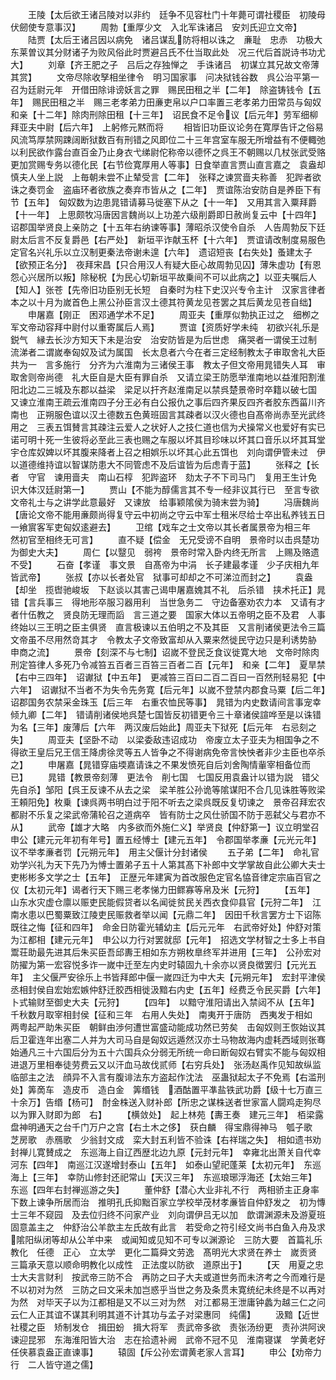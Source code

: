 <!-- { "loadSidebar": true } -->
　　王陵【太后欲王诸吕陵对以非约　廷争不见容杜门十年薨可谓社稷臣　初陵母伏劒使专意事汉】
　　周勃【重厚少文　入北军诛诸吕　安刘氏迎立文帝】
　　陆贾【太后王诸吕因以病免　诸吕谋乱防将相以诛之　亷耻　忠赤　功极大　东莱曽议其分财诸子为败风俗此时贾避吕氏不仕当取此处　况三代后首説诗书功尤大】
　　刘章【齐王肥之子　吕后之存独惮之　手诛诸吕　初谋立其兄故文帝薄其赏】
　　文帝尽除收孥相坐律令　明习国家事　问决狱钱谷数　呉公治平第一召为廷尉元年　开借田除诽谤妖言之罪　赐民田租之半【二年】　除盗铸钱令【五年】　赐民田租之半　赐三老孝弟力田亷吏帛以户口率置三老孝弟力田常员与匈奴和亲【十二年】除肉刑除田租【十三年】　诏民食不足令议【后元年】劳军细柳拜亚夫中尉【后六年】　上躬修元黙而将
　　相皆旧功臣议论务在寛厚告讦之俗易风流笃厚禁网踈阔断狱数百有刑错之风即位二十三年宫室车服无所增益有不便輙弛以利民欲作露台直百金乃止身衣弋绨尉佗称帝以德怀之呉王不朝赐以几杖张武受赂更加赏赐专务以德化民【右节俭寛厚用人等事】日食举直言贾山直言嘉之　袁盎却慎夫人坐上説　上毎朝未尝不止辇受言【二年】　张释之谏赏啬夫称善　犯跸者欲诛之奏罚金　盗庙环者欲族之奏弃市皆从之【二年】　贾谊陈治安防自是养臣下有节【五年】　匈奴数为边患晁错请募马徙塞下从之【十一年】　又用其言入粟拜爵【十一年】　上思颇牧冯唐因言魏尚以上功差六级削爵即日赦尚复云中【十四年】　诏郡国举贤良上亲防之【十五年右纳谏等事】薄昭杀汉使令自杀　人告周勃反下廷尉太后言不反复爵邑【右严处】　新垣平诈献玉杯【十六年】　贾谊请改制度易服色定官名兴礼乐以立汉制更秦法帝谢未遑【六年】　遗诏短丧【右失处】蚤建太子【欲预正名分】　夜拜宋昌【只合用汉人有疑大臣心故周勃见囚】薄朱虚功【有恩怨心兴居所以叛】除秘柷【为民心切新垣平故乗间不可以此病之】以亚夫嘱后人【知人】张苍【先帝旧功臣别无长短　自秦时为柱下史汉兴专令主计　汉家言律者本之以十月为嵗首色上黑公孙臣言汉土德其符黄龙见苍罢之其后黄龙见苍自绌】
　　申屠嘉【刚正　困邓通学术不足】
　　周亚夫【重厚似勃执正过之　细栁之军文帝动容拜中尉付以重寄属后人焉】
　　贾谊【资质好学未纯　初欲兴礼乐是鋭气　縁去长沙方知天下未是治安　治安防皆是为后世虑　痛哭者一谓侯王过制　流涕者二谓嵗奉匈奴及试为属国　长太息者六今在者三定经制教太子审取舍礼大臣共为一　言多施行　分齐为六淮南为三诸侯王事　教太子但文帝用晁错失人耳　审取舍则帝尚德　礼大臣自是大臣有罪自杀　又请立梁王防愿举淮南地以益淮阳割淮阳北边二三城及东郡以益梁　梁足以扞齐赵淮南足以禁呉楚景帝时卒籍以破七国　又谏立淮南王疏云淮南四子分王必有白公报仇之事后四齐果反四齐者胶东西菑川齐南也　正朔服色谊以汉土德数五色黄班固言其疎者以汉火德也自髙帝尚赤至光武终用之　三表五饵賛言其疎注云爱人之状好人之技仁道也信为犬操常义也爱好有实已诺可明十死一生彼将必至此三表也赐之车服以坏其目珍味以坏其口音乐以坏其耳堂宇仓库奴婢以坏其腹来降者上召之相娯乐以坏其心此五饵也　刘向谓伊管未过　伊以道德维持谊以智谋防患大不同管虑不及后谊皆为后虑青于蓝】
　　张释之【长者　守官　谏用啬夫　南山石椁　犯跸盗环　劾太子不下司马门　复用王生计免　识大体汉廷尉第一】
　　贾山【不能为醇儒言其不专一经非议其行已　至言专欲文帝礼士与之讲学此意最好　又谏放　给事颖隂侯为骑末尝为骑】
　　冯唐魏尚【唐论文帝不能用亷颇尚得复守云中初尚之守云中军士租米尽给士卒出私养钱五日一飨賔客军吏匈奴逺避去】
　　卫绾【戏车之士文帝以其长者属景帝为相三年　然初官至相终无可言】
　　直不疑【偿金　无兄受谤不自明　景帝时以击呉楚功为御史大夫】
　　周仁【以毉见　弱袴　景帝时常入卧内终无所言　上赐及赂遗不受】
　　石奋【孝谨　事文景　自髙帝为中涓　长子建最孝谨　少子庆相九年皆武帝】
　　张叔【亦以长者处官　狱事可却却之不可涕泣而封之】
　　袁盎【却坐　揽辔驰峻坂　下赵谈以其害己谒申屠嘉媿其不礼　后杀错　挟术托正】晁错【言兵事三　得地形卒服习器用利　当世急务二　守边备塞劝农力本　又请有才者什伍教之　贤良防无理而謟　言三道之要　国家大体以五帝明之臣不及君　人事终始以三王明之臣主俱贤　直言极谏以五伯明之不及其臣　又言削诸侯更法令三篇文帝虽不尽用然竒其才　令教太子文帝致富却从入粟来然徙民守边只是利诱势胁　申商之流】
　　景帝【刻深不与七制】诏嵗不登民乏食议徙寛大地　文帝时除肉刑定笞律人多死乃令减笞五百者三百笞三百者二百【元年】　和亲【二年】　夏旱禁【右中三四年】　诏谳狱【中五年】　更减笞三百曰二百二百曰一百然刑轻易犯【中六年】　诏谳狱不当者不为失令先务寛【后元年】以嵗不登禁内郡食马粟【后二年】　诏郡国务农禁采金珠玉【后三年　右重农恤民等事】　晁错为内史数请间言事宠幸倾九卿【二年】　错请削诸侯地呉楚七国皆反初错更令三十章诸侯諠哗至是以诛错为名【三年】废薄后【六年　两汉废后始此】周亚夫下狱死【后元年　右忌刻之失】
　　周亚夫【坚卧不动　以梁委敌违诏成功　帝废立太子亚夫为相国争之不得欲王皇后兄王信王降虏徐灵等五人皆争之不得谢病免帝言怏怏者非少主臣也卒杀之】
　　申屠嘉【晁错穿庙堧嘉请诛之不果发愤死自后刘舍陶情軰宰相备位而已】
　　晁错【教景帝刻薄　更法令　削七国　七国反用袁盎计以错为説　错父先自杀】邹阳【呉王反谏不从去之梁　梁羊胜公孙诡等隂谋阳不合几见诛胜等败梁王頼阳免】枚乗【谏呉两书明白过于阳不听去之梁呉既反复切谏之　景帝召拜宏农都尉不乐复之梁武帝蒲轮召之道病卒　皆有防士之风仕骄国不防于恶弑父与君亦不从】
　　武帝【雄才大略　内多欲而外施仁义】举贤良【仲舒第一】议立明堂召申公【建元元年初有年号】置五经愽士【建元五年】　令郡国举孝亷【元光元年】议不举孝亷者罚【元朔元年】　用主父偃计分封诸侯
　　五子弟【二年】　命礼官劝学兴礼为天下先乃为愽士置弟子五十人第其髙下补郎中文学掌故自此公卿大夫士吏彬彬多文学之士【五年】　正歴元年建寅为首改服色定官名恊音律定宗庙百官之仪【太初元年】谒者行天下赐三老孝悌力田鳏寡等帛及米【元狩】
　　【五年】　山东水灾虚仓廪以赈吏民能假贷者以名闻徙贫民关西衣食仰县官【元狩二年】　江南水患以巴蜀粟致江陵吏民赈救者举以闻【元鼎二年】　因田千秋言罢方士下诏陈既往之悔【征和四年】　命金日防霍光辅幼主【后元元年　右武帝好处】仲舒对策为江都相【建元元年】　申公以力行对罢就邸【元年】　招选文学材智之士多上书自鬻荘助最先进其后朱买臣吾邱夀王相如东方朔枚臯终军并进用【三年】　公孙宏对防擢为第一宏容悦多诈一嵗中迁至左内史时辕固九十余亦以贤良徴罢归【元光五年】　主父偃严安徐乐上书皆拜郎中偃一嵗四迁为中大夫【元朔元年】　宏封平津侯丞相封侯自宏始宏嫉仲舒迁胶西相徙汲黯右内史【五年】经费乏令民买爵【六年】　卜式输财至御史大夫【元狩】
　　【四年】　以黯守淮阳请出入禁闼不从【五年】　千秋数月取宰相封侯【征和三年　右用人失处】　南夷开于唐防　西夷发于相如　两粤起严助朱买臣　朝鲜由渉何遭世富盛动能成功然已劳矣　击匈奴则王恢始议其后卫霍连年出塞二人并为大司马自是匈奴远遁然汉亦士马物故海内虚耗西域则张骞始通凡三十六国后分为五十六国兵众分弱无所统一命曰断匈奴右臂实不能与匈奴相进退万里相奉徒劳费云又以汗血马故伐贰师【右穷兵处】　张汤赵禹作见知故纵监临部主之法　顔异不入言有腹诽法东方盗起作沈法　巫蛊狱起太子不免焉【右滥刑处】筭啇车　造皮币　造白金　筭缗钱　酒酤置平凖盐铁武功爵【级十七万直三十余万】告缗【杨可】　酎金株送入财补郎【所忠之谋株送者世家富人闘鸡走狗尽以为罪入财即为郎　右】
　　【横敛处】　起上林苑【夀王奏　建元三年】　栢梁露盘神明通天之台千门万户之宫【右土木之侈】　获白麟　得宝鼎得神马　瓠子歌　芝房歌　赤鴈歌　少翁封文成　栾大封五利皆不验诛【右祥瑞之失】　相如遗书劝封禅儿寛賛成之　东巡海上自辽西歴北边九原【元封元年】　幸雍北出萧关自代幸河东【四年】　南巡江汉遂增封泰山【五年】　如泰山望祀蓬莱【太初元年】　东巡海上【三年】　幸防山修封还祀常山【天汉三年】　东巡琅琊浮海还【太始三年】　东巡【四年右封禅巡游之失】
　　董仲舒【潜心大业非礼不行　两相骄主正身率下数上谏争所居而治　推明孔氏抑黜百家立学校举茂材孝亷皆自仲舒发之　初为慱士三年不窥园　及去位归终不问家产业　刘向谓伊吕无以加　歆谓渊源未及游夏班固意盖主之　仲舒治公羊歆主左氏故有此言　若受命之符引经文尚书白鱼入舟及求隂阳纵闭等却从公羊中来　或闻知或见知不可专以渊源论　三防大要　首篇礼乐教化　任德　正心　立太学　更化二篇舜文劳逸　髙明光大求贤在养士　嵗贡贤　三篇承天意以顺命明教化以成性　正法度以防欲　道原出于】
　　【天　用夏之忠　士大夫言财利　按武帝三防不合　再防之曰子大夫或道世务而未济考之今而难行是不以初对为然　三防之曰文采未加岂惑乎当世之务及条贯未寛统纪未终是不以再对为然　对毕天子以为江都相是又不以三对为然　对江都易王泄庸钟蠡为越三仁之问云仁人正其谊不谋其利明其道不计其功与孟子对梁惠同　纯儒】
　　汲黯【近世社稷之臣　矫制发仓　揖田蚡　揖大将军　责武帝多欲　责张汤纷更　责孙洪阿谀　谏迎昆邪　东海淮阳皆大治　志在拾遗补阙　武帝不冠不见　淮南寝谋　学黄老好任侠慕袁盎正直谏事】
　　辕固【斥公孙宏谓黄老家人言耳】
　　申公【劝帝力行　二人皆守道之儒】
